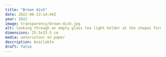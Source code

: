 ```yaml
---
title: "Brown dish"
date: 2022-06-13:14:44Z
year: 2022
image: transparency/brown-dish.jpg
alt: looking through an empty glass tea light holder at the shapes formed by green and brown glass objects behind it
dimensions: 25.5x33.5 cm
media: watercolour on paper
description: Available
draft: false
---
```


